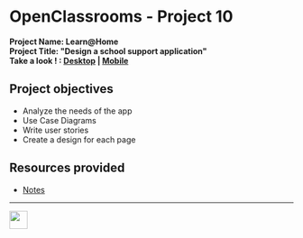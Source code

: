 # OpenClassrooms - Project 10
**Project Name: Learn@Home**  
**Project Title: "Design a school support application"**  
**Take a look ! : [Desktop](https://github.com/RmiMekaa/RemiRoeland_10_18-09-2021/blob/master/Maquettes/Desktop.pdf) | [Mobile](https://github.com/RmiMekaa/RemiRoeland_10_18-09-2021/blob/master/Maquettes/Mobile.pdf)**

## Project objectives
 - Analyze the needs of the app
 - Use Case Diagrams
 - Write user stories
 - Create a design for each page

## Resources provided
 - [Notes](https://s3-eu-west-1.amazonaws.com/course.oc-static.com/projects/Front-End+V2/P8+-+Gestion+de+projet/Notes+-+Re%CC%81union+Learn%40Home.pdf) 

 -----

<p float="left">
  <img src="https://cdn.jsdelivr.net/gh/devicons/devicon/icons/photoshop/photoshop-line.svg" width="32px"/>
</p>
 